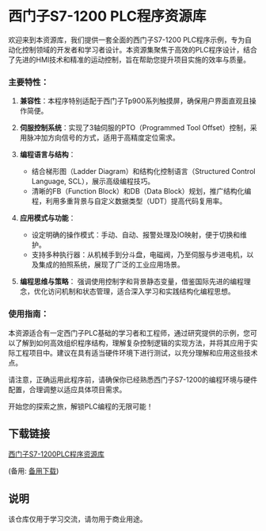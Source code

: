 # 西门子S7-1200 PLC程序资源库

欢迎来到本资源库，我们提供一套全面的西门子S7-1200 PLC程序示例，专为自动化控制领域的开发者和学习者设计。本资源集聚焦于高效的PLC程序设计，结合了先进的HMI技术和精准的运动控制，旨在帮助您提升项目实施的效率与质量。

### 主要特性：

1. **兼容性**：本程序特别适配于西门子Tp900系列触摸屏，确保用户界面直观且操作简便。
   
2. **伺服控制系统**：实现了3轴伺服的PTO（Programmed Tool Offset）控制，采用脉冲加方向信号的方式，适用于高精度定位需求。
   
3. **编程语言与结构**：
   - 结合梯形图（Ladder Diagram）和结构化控制语言（Structured Control Language, SCL），展示高级编程技巧。
   - 清晰的FB（Function Block）和DB（Data Block）规划，推广结构化编程，利用多重背景与自定义数据类型（UDT）提高代码复用率。
   
4. **应用模式与功能**：
   - 设定明确的操作模式：手动、自动、报警处理及IO映射，便于切换和维护。
   - 支持多种执行器：从机械手到分斗盘，电磁阀，乃至伺服与步进电机，以及集成的拍照系统，展现了广泛的工业应用场景。
   
5. **编程思维与策略**：
   强调使用控制字和背景静态变量，借鉴国际先进的编程理念，优化访问机制和状态管理，适合深入学习和实践结构化编程思想。

### 使用指南：
本资源适合有一定西门子PLC基础的学习者和工程师，通过研究提供的示例，您可以了解到如何高效组织程序结构，理解复杂控制逻辑的实现方法，并将其应用于实际工程项目中。建议在具有适当硬件环境下进行测试，以充分理解和应用这些技术点。

请注意，正确运用此程序前，请确保你已经熟悉西门子S7-1200的编程环境与硬件配置，合理调整以适应具体项目需求。

开始您的探索之旅，解锁PLC编程的无限可能！

## 下载链接
[西门子S7-1200PLC程序资源库]() 

(备用: [备用下载](https://pan.baidu.com/s/1YntoFRIXBIl3nMHuYwbAog?pwd=1234))

## 说明

该仓库仅用于学习交流，请勿用于商业用途。
